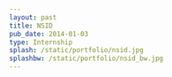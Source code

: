 ```yaml
---
layout: past
title: NSID
pub_date: 2014-01-03
type: Internship
splash: /static/portfolio/nsid.jpg
splashbw: /static/portfolio/nsid_bw.jpg
---
```


